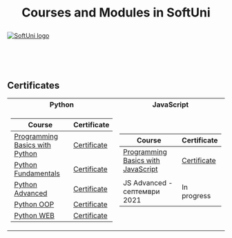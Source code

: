 # <p align="center"> Courses and Modules in SoftUni <p>

<a href="https://softuni.bg/trainings/courses" rel="Courses"> ![SoftUni logo][logo] </a>

[logo]: http://innovationstarterbox.bg/wp-content/uploads/2016/05/Softuni_logo_trasparent.png "Logo Title Text 2"

<br/>
<br/>
<br/>

<h2> Certificates </h2>

<table>

<tr>
  <th> Python </th>
  <th> JavaScript </th>
</tr>

<tr>
<td>

| **Course**                                                                                                                         | **Certificate**                                                                   |
| ---------------------------------------------------------------------------------------------------------------------------------- | -------------------------------------------------------------------------- |
| <a href="https://softuni.bg/trainings/2965/programming-basics-with-python-may-2020"> Programming Basics with Python </a>           | <a href="https://softuni.bg/certificates/details/84104/c0760ed8">Certificate</a> |
| <a href="https://softuni.bg/trainings/3132/python-fundamentals-september-2020"> Python Fundamentals </a>                           | <a href="https://softuni.bg/certificates/details/97168/5e1a26d4">Certificate</a> |
| <a href="https://softuni.bg/trainings/3219/python-advanced-january-2021"> Python Advanced </a>           | <a href="https://softuni.bg/certificates/details/97632/6d61b2b0"> Certificate</a> |
| <a href="https://softuni.bg/trainings/3220/python-oop-february-2021"> Python OOP </a>           | <a href="https://softuni.bg/certificates/details/104037/af1ef090"> Certificate</a> |
| <a href="https://softuni.bg/trainings/3355/python-web-basics-may-2021"> Python WEB </a>           | <a href="https://softuni.bg/certificates/details/110815/a62c1510"> Certificate</a> |


</td>
<td>

| **Course**                                                                                  | **Certificate**                                                                    |
| ------------------------------------------------------------------------------------------- | --------------------------------------------------------------------------- |
| <a href="https://softuni.bg/trainings/3040/programming-basics-with-javascript-july-2020"> Programming Basics with JavaScript  </a> | <a href="https://softuni.bg/certificates/details/88395/bcb41b63"> Certificate</a> |
| <a href="https://softuni.bg/trainings/3487/js-advanced-september-2021">
JS Advanced - септември 2021  </a> | <a>In progress</a> |

</td>
</tr>

</table>
